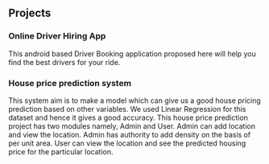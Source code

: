## Projects
### Online Driver Hiring App
This android based Driver Booking application proposed here will help you find the best drivers for your ride.
### House price prediction system
This system aim is to make a model which can give us a good house pricing prediction based on other
variables. We used Linear Regression for this dataset and hence it gives a good accuracy. This house price
prediction project has two modules namely, Admin and User. Admin can add location and view the location.
Admin has authority to add density on the basis of per unit area. User can view the location and see the
predicted housing price for the particular location.
